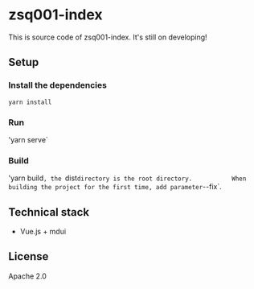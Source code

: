 # zsq001-index
This is source code of zsq001-index.  It's still on developing!

## Setup
### Install the dependencies
`yarn install`      

### Run 
'yarn serve`

### Build
'yarn build`, the `dist` directory is the root directory.          
When building the project for the first time, add parameter `--fix`.

## Technical stack
- Vue.js + mdui

## License 
Apache 2.0
